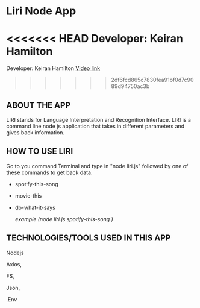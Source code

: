 # Liri Node App

<<<<<<< HEAD
Developer: Keiran Hamilton
=======
Developer: Keiran Hamilton 
[Video link](https://www.youtube.com/watch?v=kKjF8CfOLXQ)
>>>>>>> 2df6fcd865c7830fea91bf0d7c9089d94750ac3b

## ABOUT THE APP

LIRI stands for Language Interpretation and Recognition Interface. LIRI is a command line node js application
that takes in different parameters and gives back information.

## HOW TO USE LIRI

Go to you command Terminal and type in "node liri.js" followed by one of these commands to get back data.

- spotify-this-song

- movie-this

- do-what-it-says

  _example (node liri.js spotify-this-song <name of song>)_

## TECHNOLOGIES/TOOLS USED IN THIS APP

Nodejs

Axios,

FS,

Json,

.Env
